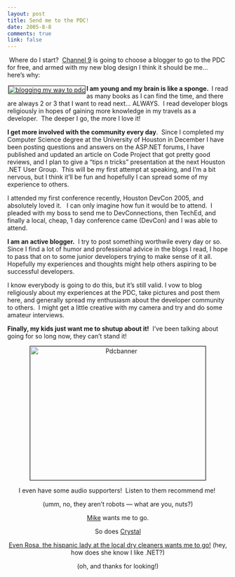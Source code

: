 ```yaml
--- 
layout: post
title: Send me to the PDC!
date: 2005-8-8
comments: true
link: false
---
```

<p>&nbsp;Where do I start?&nbsp; <a href="http://channel9.msdn.com/" target="_blank">Channel 9</a> is going to choose a blogger to go to the PDC for free, and armed with my new blog design I think it should be me&hellip;&nbsp; here&rsquo;s why: </p><div style="FLOAT: left; MARGIN: 2px"><a href="http://channel9.msdn.com/pdc/pdcfriends.aspx?contest=true"><img alt="blogging my way to pdc" src="http://channel9.msdn.com/pdc/Flairs/Blogmyway-v.jpg" border="1" / /> </a></div><p></p><strong>I am young and my brain is like a sponge.&nbsp; </strong>I read as many books as I can find the time, and there are always 2 or 3 that I want to read next&hellip; ALWAYS.&nbsp; I read developer blogs religiously in hopes of gaining more knowledge in my travels as a developer.&nbsp; The deeper I go, the more I love it! <p></p><p><strong>I get more involved with the community every day</strong>.&nbsp; Since I completed my Computer Science degree at the University of Houston in December I have been posting questions and answers on the ASP.NET forums, I have published and updated an article on Code Project that got&nbsp;pretty good reviews, and I plan to give a &ldquo;tips n tricks&rdquo; presentation at the next Houston .NET User Group.&nbsp; This will be my first attempt at speaking,&nbsp;and I&rsquo;m a bit nervous, but I think it&rsquo;ll be fun and hopefully I can spread&nbsp;some of my experience to others.&nbsp;&nbsp;&nbsp; </p><p>I attended my first conference recently, Houston DevCon 2005, and absolutely loved it.&nbsp; &nbsp;I can only imagine how fun it would be to attend.&nbsp; I pleaded with my boss to send me to DevConnections, then TechEd, and finally a local, cheap, 1 day conference came (DevCon) and I was able to attend.&nbsp; </p><p><strong>I am an active blogger.</strong>&nbsp; I try to post something worthwile every day or so.&nbsp; Since I find a lot of humor and professional advice in the blogs I read, I hope to pass that on to some junior developers trying to make sense of it all.&nbsp; Hopefully my experiences and thoughts might help others aspiring to be successful developers.</p><p><strong></strong>I know everybody is going to do this, but it&rsquo;s still valid.&nbsp;I vow to blog religiously about my experiences at the PDC, take pictures and post them here, and generally spread my enthusiasm about the developer community to others.&nbsp; I might get a little creative with my camera and try and do some amateur interviews.</p><p><strong>Finally, my kids just&nbsp;want me to shutup about it!</strong>&nbsp; I&rsquo;ve been talking about going for so long now, they can&rsquo;t stand it!&nbsp; </p><p align="center"><img height="304" alt="Pdcbanner" src="http://ben.lyntonweb.com/blog/uploads/pdcbanner.jpg" width="400" align="textTop" border="1" / /></p><p align="center">I even have some audio supporters!&nbsp; Listen to them recommend me!&nbsp; </p><p align="center">(umm, no, they aren&rsquo;t robots &mdash; what are you, nuts?)</p><p align="center"><a href="http://ben.lyntonweb.com/blog/uploads/robotVoicePDC.wav">Mike</a> wants me to go.</p><p align="center">So does <a href="http://ben.lyntonweb.com/blog/uploads/robotVoicePDC2.wav">Crystal</a></p><p align="center"><a href="http://ben.lyntonweb.com/blog/uploads/robotVoicePDC3.wav">Even Rosa, the hispanic lady at the local dry cleaners wants me to go!</a>&nbsp;(hey, how does she know I like .NET?)</p><p align="center">(oh, and thanks for looking!)</p>
